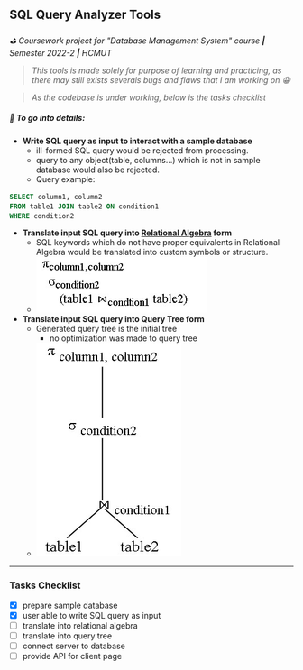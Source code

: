 ## SQL Query Analyzer Tools

*:golf: Coursework project for "Database Management System" course **|** Semester 2022-2 **|** HCMUT*

>*This tools is made solely for purpose of learning and practicing, as there may still exists severals bugs and flaws that I am working on :grinning:*

>*As the codebase is under working, below is the tasks checklist*

##### :paperclip: To go into details:

* **Write SQL query as input to interact with a sample database**
  - ill-formed SQL query would be rejected from processing.
  - query to any object(table, columns...) which is not in sample database would also be rejected.
  - Query example:
```sql
SELECT column1, column2
FROM table1 JOIN table2 ON condition1
WHERE condition2
```
    
* **Translate input SQL query into [Relational Algebra](https://en.wikipedia.org/wiki/Relational_algebra#:~:text=In%20database%20theory%2C%20relational%20algebra,Codd.) form**
  - SQL keywords which do not have proper equivalents in Relational Algebra would be translated into custom symbols or structure.
  - ![image of a sample relational algebra expression](/img/rela_algb.jpg)
* **Translate input SQL query into Query Tree form**
  - Generated query tree is the initial tree
    - no optimization was made to query tree
  - ![image of a sample query tree](/img/query_tree.jpg)

-------------------------------------------------------
### Tasks Checklist
- [x] prepare sample database
- [x] user able to write SQL query as input
- [ ] translate into relational algebra
- [ ] translate into query tree
- [ ] connect server to database
- [ ] provide API for client page
